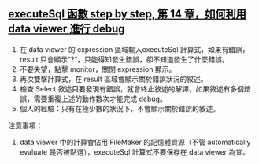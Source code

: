 <h2><a href="https://github.com/jsl-liao/fm3275.github.io/blob/main/filemaker%20executeSql%20function/executeSql%20%E5%87%BD%E6%95%B8%20step%20by%20step%2C%20%E7%AC%AC%2014%20%E7%AB%A0%EF%BC%8C%E5%A6%82%E4%BD%95%E5%88%A9%E7%94%A8%20data%20viewer%20%E9%80%B2%E8%A1%8C%20debug.md" target="_blank"><span style="color: rgb(0, 0, 0);">executeSql 函數 step by step, 第 14 章，如何利用 data viewer 進行 debug</span></a></h2><ol><li>在 data viewer 的 expression 區域輸入executeSql 計算式，如果有錯誤，result 只會顯示“?“，只能得知發生錯誤，卻不知道發生了什麼錯誤。 </li><li>不要失望，點擊 monitor，關閉 expression 顯示。</li><li>再次雙擊計算式，在 result 區域會顯示關於錯誤狀況的敘述。</li><li>檢查 Select 敘述<span style="color: rgb(0, 0, 0);">只要發現</span>有錯誤，就會終止敘述的解譯，如果敘述有多個錯誤，需要重複上述的動作數次才能完成 debug。</li><li>個人的經驗：只有在極少數的狀況下，不會顯示關於錯誤的敘述。</li></ol><p>注意事項：</p><ol><li>data viewer 中的計算會佔用 FileMaker 的記憶體資源（不管 automatically evaluate 是否被點選），executeSql 計算式不要保存在 data viewer 為宜。</li></ol>